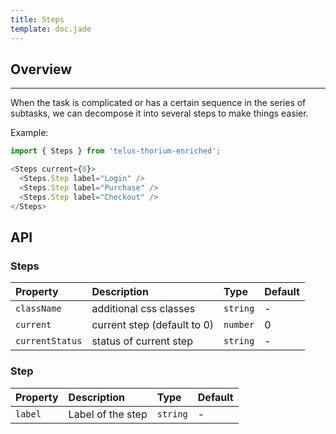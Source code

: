 ```yaml
---
title: Steps
template: doc.jade
---
```


## Overview

---
When the task is complicated or has a certain sequence in the series of subtasks, we can decompose it into several steps to make things easier.

Example:
<div class="grid-row">
  <div id="stepsExample">
  </div>
</div>
<script type="text/babel">
  ReactDOM.render(
    <Tds.StepsExample />,
    document.getElementById('stepsExample')
  );
</script>

```javascript
import { Steps } from 'telus-thorium-enriched';

<Steps current={0}>
  <Steps.Step label="Login" />
  <Steps.Step label="Purchase" />
  <Steps.Step label="Checkout" />
</Steps>

```

## API

### Steps

| Property |   Description   | Type | Default |
|:----|:------|:---|:---|
| `className` | additional css classes | `string` |  - |
| `current` | current step (default to 0) | `number` | 0|
| `currentStatus` | status of current step | `string` |  - |


### Step

| Property |   Description   | Type | Default |
|:----|:------|:---|:---|
| `label` | Label of the step | `string` |  - |
